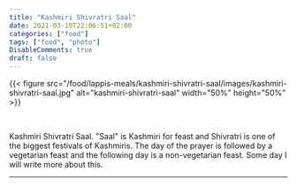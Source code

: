 ```yaml
---
title: "Kashmiri Shivratri Saal"
date: 2021-03-10T22:06:51+02:00
categories: ["food"]
tags: ["food", "photo"]
DisableComments: true
draft: false
---
```


{{< figure src="/food/lappis-meals/kashmiri-shivratri-saal/images/kashmiri-shivratri-saal.jpg" alt="kashmiri-shivratri-saal" width="50%" height="50%" >}}

<br>

Kashmiri Shivratri Saal. "Saal" is Kashmiri for feast and Shivratri is one of the biggest festivals of Kashmiris. The day of the prayer is followed by a vegetarian feast and the following day is a non-vegetarian feast. Some day I will write more about this.

---